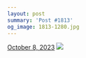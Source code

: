 ```yaml
---
layout: post
summary: 'Post #1813'
og_image: 1813-1280.jpg
---
```


<p>
  <time>
    <a href="/1813">October 8, 2023</a>
  </time>
  <a href="/1813">
    <img src="{{ site.assets_url }}/1813-640.jpg" srcset="{{ site.assets_url }}/1813-320.jpg 320w, {{ site.assets_url }}/1813-640.jpg 640w, {{ site.assets_url }}/1813-960.jpg 960w, {{ site.assets_url }}/1813-1280.jpg 1280w" sizes="(min-width: 700px) 50vw, calc(100vw - 2rem)" />
  </a>
</p>
